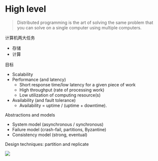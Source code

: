 # High level

> Distributed programming is the art of solving the same problem that you can solve on a single computer using multiple computers.


计算机两大任务

- 存储
- 计算


目标

- Scalability
- Performance (and latency)
  - Short response time/low latency for a given piece of work
  - High throughput (rate of processing work)
  - Low utilization of computing resource(s)
- Availability (and fault tolerance)
  - Availability = uptime / (uptime + downtime).
 

Abstractions and models

- System model (asynchronous / synchronous)
- Failure model (crash-fail, partitions, Byzantine)
- Consistency model (strong, eventual)

Design techniques: partition and replicate

![](http://book.mixu.net/distsys/images/part-repl.png)

